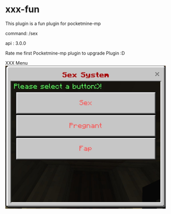 # xxx-fun
This plugin is a fun plugin for pocketmine-mp


command: /sex

api : 3.0.0 

Rate me first Pocketmine-mp plugin to upgrade Plugin :D



XXX Menu
<img src="/readmescreen/xxxmenu.jpg" alt="Alt text" title="xxxmenu">
